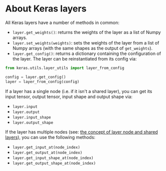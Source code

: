 # About Keras layers

All Keras layers have a number of methods in common:

- `layer.get_weights()`: returns the weights of the layer as a list of Numpy arrays.
- `layer.set_weights(weights)`: sets the weights of the layer from a list of Numpy arrays (with the same shapes as the output of `get_weights`).
- `layer.get_config()`: returns a dictionary containing the configuration of the layer. The layer can be reinstantiated from its config via:
```python
from keras.utils.layer_utils import layer_from_config

config = layer.get_config()
layer = layer_from_config(config)
```

If a layer has a single node (i.e. if it isn't a shared layer), you can get its input tensor, output tensor, input shape and output shape via:

- `layer.input`
- `layer.output`
- `layer.input_shape`
- `layer.output_shape`

If the layer has multiple nodes (see: [the concept of layer node and shared layers](/getting-started/functional-api-guide/#the-concept-of-layer-node)), you can use the following methods:

- `layer.get_input_at(node_index)`
- `layer.get_output_at(node_index)`
- `layer.get_input_shape_at(node_index)`
- `layer.get_output_shape_at(node_index)`